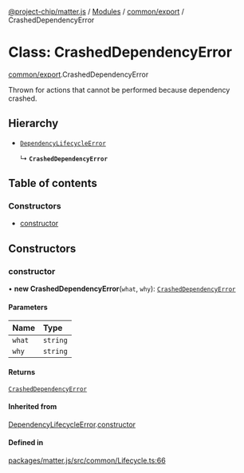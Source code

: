 [@project-chip/matter.js](../README.md) / [Modules](../modules.md) / [common/export](../modules/common_export.md) / CrashedDependencyError

# Class: CrashedDependencyError

[common/export](../modules/common_export.md).CrashedDependencyError

Thrown for actions that cannot be performed because dependency crashed.

## Hierarchy

- [`DependencyLifecycleError`](common_export.DependencyLifecycleError.md)

  ↳ **`CrashedDependencyError`**

## Table of contents

### Constructors

- [constructor](common_export.CrashedDependencyError.md#constructor)

## Constructors

### constructor

• **new CrashedDependencyError**(`what`, `why`): [`CrashedDependencyError`](common_export.CrashedDependencyError.md)

#### Parameters

| Name | Type |
| :------ | :------ |
| `what` | `string` |
| `why` | `string` |

#### Returns

[`CrashedDependencyError`](common_export.CrashedDependencyError.md)

#### Inherited from

[DependencyLifecycleError](common_export.DependencyLifecycleError.md).[constructor](common_export.DependencyLifecycleError.md#constructor)

#### Defined in

[packages/matter.js/src/common/Lifecycle.ts:66](https://github.com/project-chip/matter.js/blob/0c058ae17fdba4c0b89b8b13c309011d51782299/packages/matter.js/src/common/Lifecycle.ts#L66)
